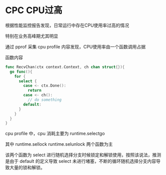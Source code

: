 # CPC CPU过高

根据性能监控报告发现，日常运行中存在CPU使用率过高的情况

特别在业务高峰期尤其明显

通过 pprof 采集 cpu profile 内容发现，CPU使用率由一个函数调用占据

函数内容

```go
func RecvChan(ctx context.Context, ch chan struct{}){
  go func(){
    for {
      select {
        case <- ctx.Done():
          return
        case <- ch():
          // do something
        default:
      }
    }
  }
}
```

cpu profile 中，cpu 消耗主要为 runtime.selectgo

其中 runtime.sellock runtime.selunlock 两个函数为主

该两个函数为 select 进行随机选择分支时候锁定和解锁使用，按照该说法，推测是由于 default 的定义导致 select 未进行堵塞，不断的循环随机选择分支内容导致大量的锁和解锁。